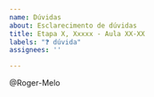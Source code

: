 ```yaml
---
name: Dúvidas
about: Esclarecimento de dúvidas
title: Etapa X, Xxxxx - Aula XX-XX
labels: "❓ dúvida"
assignees: ''

---
```


<!--
ATENÇÃO: Leia antes de postar sua dúvida.
-------------------------------------------

Se você precisar adicionar trechos de código, coloque-os entre 3 crases, assim:

```js
const myFunc = () => {

}
```

Colocando 3 crases antes, 3 crases depois, o código aparecerá corretamente
formatado. O "js" ali em cima é para que o código seja corretamente colorizado
com base na linguagem JS.

Antes de publicar a issue, lembre-se de clicar na aba "Preview", para visualizar se a formatação está correta =)
-->

<!-- ESCREVA SUA DÚVIDA APÓS ESSA LINHA -->



<!-- Não apague daqui para baixo! -->
@Roger-Melo
